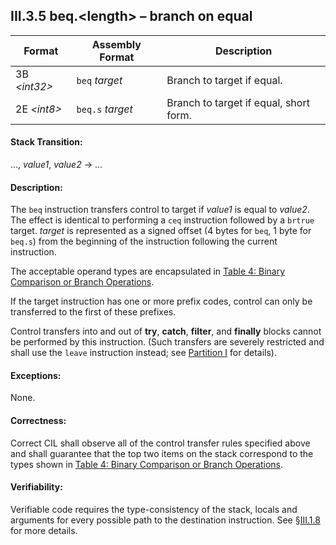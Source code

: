 ## III.3.5 beq.\<length\> &ndash; branch on equal

 Format | Assembly Format | Description
 ---- | ---- | ----
 3B _\<int32\>_ | `beq` _target_ | Branch to target if equal.
 2E _\<int8\>_ | `beq.s` _target_ | Branch to target if equal, short form.

#### Stack Transition:

&hellip;, _value1_, _value2_ &rarr; &hellip;

#### Description:

The `beq` instruction transfers control to target if _value1_ is equal to _value2_. The effect is identical to performing a `ceq` instruction followed by a `brtrue` target. _target_ is represented as a signed offset (4 bytes for `beq`, 1 byte for `beq.s`) from the beginning of the instruction following the current instruction.

The acceptable operand types are encapsulated in [Table 4: Binary Comparison or Branch Operations](#todo-missing-hyperlink).

If the target instruction has one or more prefix codes, control can only be transferred to the first of these prefixes.

Control transfers into and out of **try**, **catch**, **filter**, and **finally** blocks cannot be performed by this instruction. (Such transfers are severely restricted and shall use the `leave` instruction instead; see [Partition I](i.12.4.2-exception-handling.md) for details).

#### Exceptions:

None.

#### Correctness:

Correct CIL shall observe all of the control transfer rules specified above and shall guarantee that the top two items on the stack correspond to the types shown in [Table 4: Binary Comparison or Branch Operations](#todo-missing-hyperlink).

#### Verifiability:

Verifiable code requires the type-consistency of the stack, locals and arguments for every possible path to the destination instruction. See §[III.1.8](iii.1.8-verifiability-and-correctness.md) for more details.
